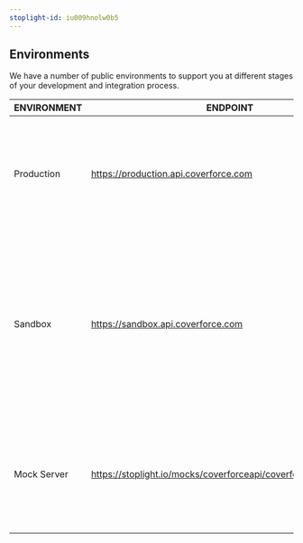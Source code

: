 ```yaml
---
stoplight-id: iu009hnolw0b5
---
```


## Environments
We have a number of public environments to support you at different stages of your development and integration process.

ENVIRONMENT | ENDPOINT | DESCRIPTION
--- | --- | ---
Production | https://production.api.coverforce.com | For production use. Communicates with the production environments of our supported insurance institutions.
Sandbox | https://sandbox.api.coverforce.com | For development and testing. Generally behaves the same as production, but sends requests to non-production environments of our supported insurance institutions.
Mock Server | https://stoplight.io/mocks/coverforceapi/coverforceapi/7897565 | For viewing illustrative example responses only. No authentication is required, and requests have no side effects.
